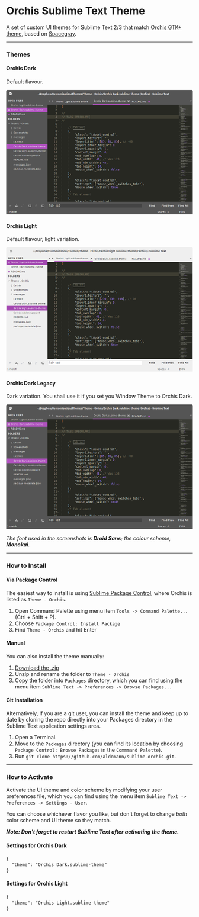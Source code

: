 # Orchis Sublime Text Theme

A set of custom UI themes for Sublime Text 2/3  that match [Orchis GTK+ theme](http://mokaproject.com/orchis-gtk-theme/), based on [Spacegray](https://github.com/kkga/spacegray).

***

### Themes

#### Orchis Dark

Default flavour.

![image](Screenshots/orchis-dark.png)

#### Orchis Light

Default flavour, light variation.

![image](Screenshots/orchis-light.png)

#### Orchis Dark Legacy

Dark variation. You shall use it if you set you Window Theme to Orchis Dark.

![image](Screenshots/orchis-dark.png)

*The font used in the screenshots is __Droid Sans__; the colour scheme, __Monokai__.*

***

### How to Install

#### Via Package Control

The easiest way to install is using [Sublime Package Control](https://sublime.wbond.net), where Orchis is listed as `Theme - Orchis`.

1. Open Command Palette using menu item `Tools -> Command Palette...` (Ctrl + Shift + P).
2. Choose `Package Control: Install Package`
3. Find `Theme - Orchis` and hit Enter

#### Manual

You can also install the theme manually:

1. [Download the .zip](https://github.com/aldomann/sublime-orchis/archive/master.zip)
2. Unzip and rename the folder to `Theme - Orchis`
3. Copy the folder into `Packages` directory, which you can find using the menu item `Sublime Text -> Preferences -> Browse Packages...`

#### Git Installation

Alternatively, if you are a git user, you can install the theme and keep up to date by cloning the repo directly into your Packages directory in the Sublime Text application settings area.

1. Open a Terminal.
2. Move to the `Packages` directory (you can find its location by choosing `Package Control: Browse Packages` in the `Commmand Palette`).
3. Run `git clone https://github.com/aldomann/sublime-orchis.git`.

***

### How to Activate

Activate the UI theme and color scheme by modifying your user preferences file, which you can find using the menu item `Sublime Text -> Preferences -> Settings - User`.

You can choose whichever flavor you like, but don't forget to change *both* color scheme and UI theme so they match.

***Note: Don't forget to restart Sublime Text after activating the theme.***

#### Settings for Orchis Dark

```
{
  "theme": "Orchis Dark.sublime-theme"
}
```

#### Settings for Orchis Light

```
{
  "theme": "Orchis Light.sublime-theme"
}
```
